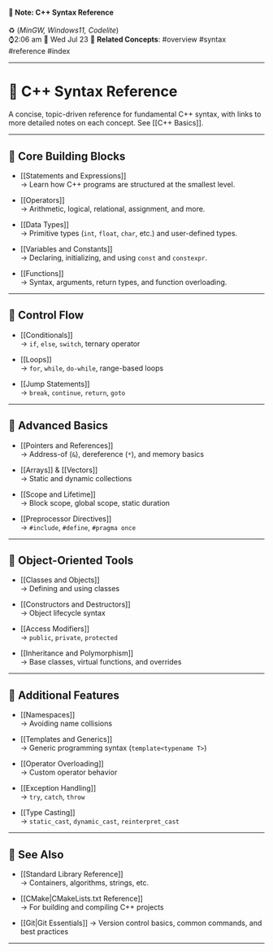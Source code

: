 #### 📝 Note: C++ Syntax Reference 
 ♻️ (*MinGW, Windows11, Codelite*)   
 ⌚2:06 am  📆 Wed Jul 23
 🔗 **Related Concepts**: #overview #syntax #reference #index
___
# 📘 C++ Syntax Reference

A concise, topic-driven reference for fundamental C++ syntax, with links to more detailed notes on each concept. See [[C++ Basics]].

---

## 🧱 Core Building Blocks

- [[Statements and Expressions]]  
  → Learn how C++ programs are structured at the smallest level.

- [[Operators]]  
  → Arithmetic, logical, relational, assignment, and more.

- [[Data Types]]  
  → Primitive types (`int`, `float`, `char`, etc.) and user-defined types.

- [[Variables and Constants]]  
  → Declaring, initializing, and using `const` and `constexpr`.

- [[Functions]]  
  → Syntax, arguments, return types, and function overloading.

---

## 🧮 Control Flow

- [[Conditionals]]  
  → `if`, `else`, `switch`, ternary operator

- [[Loops]]  
  → `for`, `while`, `do-while`, range-based loops

- [[Jump Statements]]  
  → `break`, `continue`, `return`, `goto`

---

## 🧠 Advanced Basics

- [[Pointers and References]]  
  → Address-of (`&`), dereference (`*`), and memory basics

- [[Arrays]]   &  [[Vectors]]  
  → Static and dynamic collections

- [[Scope and Lifetime]]  
  → Block scope, global scope, static duration

- [[Preprocessor Directives]]  
  → `#include`, `#define`, `#pragma once`

---

## 🧰 Object-Oriented Tools

- [[Classes and Objects]]  
  → Defining and using classes

- [[Constructors and Destructors]]  
  → Object lifecycle syntax

- [[Access Modifiers]]  
  → `public`, `private`, `protected`

- [[Inheritance and Polymorphism]]  
  → Base classes, virtual functions, and overrides

---

## 🧪 Additional Features

- [[Namespaces]]  
  → Avoiding name collisions

- [[Templates and Generics]]  
  → Generic programming syntax (`template<typename T>`)

- [[Operator Overloading]]  
  → Custom operator behavior

- [[Exception Handling]]  
  → `try`, `catch`, `throw`

- [[Type Casting]]  
  → `static_cast`, `dynamic_cast`, `reinterpret_cast`

---

## 🔗 See Also

- [[Standard Library Reference]]  
  → Containers, algorithms, strings, etc.

- [[CMake|CMakeLists.txt Reference]]  
  → For building and compiling C++ projects

* [[Git|Git Essentials]]
  → Version control basics, common commands, and best practices


---
